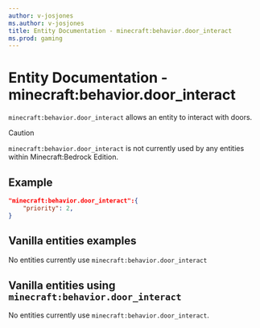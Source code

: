 ```yaml
---
author: v-josjones
ms.author: v-josjones
title: Entity Documentation - minecraft:behavior.door_interact
ms.prod: gaming
---
```


# Entity Documentation - minecraft:behavior.door_interact

`minecraft:behavior.door_interact` allows an entity to interact with doors.

> [!CAUTION]
> `minecraft:behavior.door_interact` is not currently used by any entities within Minecraft:Bedrock Edition.

## Example

```json
"minecraft:behavior.door_interact":{
    "priority": 2,
}
```

## Vanilla entities examples

No entities currently use `minecraft:behavior.door_interact`

## Vanilla entities using `minecraft:behavior.door_interact`

No entities currently use `minecraft:behavior.door_interact`.
